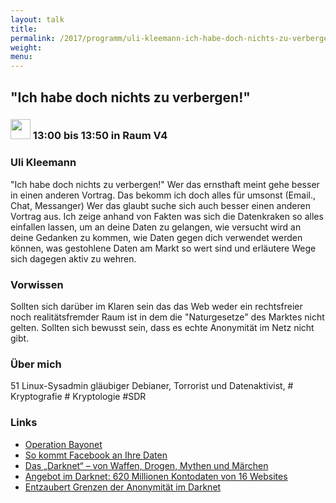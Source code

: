 ```yaml
---
layout: talk
title:
permalink: /2017/programm/uli-kleemann-ich-habe-doch-nichts-zu-verbergen/
weight:
menu:
---
```

## "Ich habe doch nichts zu verbergen!"

### <img height = "32" src="../../../images/talk.svg"> 13:00 bis 13:50 in Raum V4

### Uli Kleemann

"Ich habe doch nichts zu verbergen!" Wer das ernsthaft meint gehe besser in einen anderen Vortrag. Das bekomm ich doch alles für umsonst (Email., Chat, Messanger) Wer das glaubt suche sich auch besser einen anderen Vortrag aus. Ich zeige anhand von Fakten was sich die Datenkraken so alles einfallen lassen, um an deine Daten zu gelangen, wie versucht wird an deine Gedanken zu kommen, wie Daten gegen dich verwendet werden können, was gestohlene Daten  am Markt so wert sind und erläutere Wege sich dagegen aktiv zu wehren.

### Vorwissen

Sollten sich darüber im Klaren sein das das Web weder ein rechtsfreier noch realitätsfremder Raum ist in dem die "Naturgesetze" des Marktes nicht gelten. Sollten sich bewusst sein, dass es echte Anonymität im Netz nicht gibt.

### Über mich

51 Linux-Sysadmin gläubiger Debianer, Torrorist und Datenaktivist,  # Kryptografie # Kryptologie #SDR 

### Links

- <a href="https://de.wikipedia.org/wiki/Operation_Bayonet_(Darknet)" target="_blank">Operation Bayonet</a>
- <a href="https://www.zdf.de/nachrichten/heute/so-kommt-facebook-an-ihre-daten-listicle-102.html" target="_blank">So kommt Facebook an Ihre Daten</a>
- <a href="https://www.anwalt.de/rechtstipps/das-darknet-von-waffen-drogen-mythen-und-maerchen_084637.html" target="_blank">Das „Darknet“ – von Waffen, Drogen, Mythen und Märchen</a>
- <a href="https://www.zdnet.de/88353711/angebot-im-darknet-620-millionen-kontodaten-von-16-websites/" target="_blank">Angebot im Darknet: 620 Millionen Kontodaten von 16 Websites</a>
- <a href="https://www.heise.de/select/ix/2017/7/1499360316711279" target="_blank">Entzaubert Grenzen der Anonymität im Darknet</a>